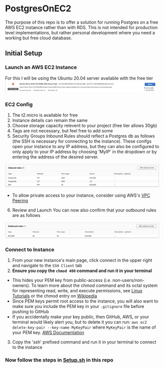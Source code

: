 # PostgresOnEC2

The purpose of this repo is to offer a solution for running Postgres on a free AWS EC2 instance rather than with RDS. This is not intended for production level implementations, but rather personal development where you need a working but free cloud database.

## Initial Setup

### Launch an AWS EC2 Instance
For this I will be using the Ubuntu 20.04 server available with the free tier
<img src="https://github.com/JacobWPeterson/PostgresOnEC2/blob/main/Screengrabs/Ubuntu.png" alt="Ubuntu 20"/>

### EC2 Config
1. The t2.micro is available for free
2. Instance details can remain the same
3. Choose storage capacity relevent to your project (free tier allows 30gb)
4. Tags are not necessary, but feel free to add some
5. Security Groups
Inbound Rules should reflect a Postgres db as follows (the SSH is necessary for connecting to the instance).
These conifgs open your instance to any IP address, but they can also be configured to only apply to your IP address by choosing 'MyIP' in the dropdown or by entering the address of the desired server.
<img src="https://github.com/JacobWPeterson/PostgresOnEC2/blob/main/Screengrabs/Inbound.png" alt="Inbound Rules"/>

* To allow private access to your instance, consider using AWS's <a href="https://docs.aws.amazon.com/vpc/latest/peering/what-is-vpc-peering.html">VPC Peering</a>

6. Review and Launch
You can now also confirm that your outbound rules are as follows
<img src="https://github.com/JacobWPeterson/PostgresOnEC2/blob/main/Screengrabs/Outbound.png" alt="Outbound Rules"/>

### Connect to Instance
1. From your new instance's main page, click connect in the upper right and navigate to the `SSH Client` tab
2. **Ensure you copy the `chmod 400` command and run it in your terminal**
* This hides your PEM key from public-access (i.e. non-users/non-owners). To learn more about the chmod command and its octal system for representing read, write, and execute permissions, see <a href="https://www.linux.com/training-tutorials/understanding-linux-file-permissions/">Linux Tutorials</a> or the chmod entry on <a href="https://en.wikipedia.org/wiki/Chmod">Wikipedia</a>
* Since PEM keys permit root access to the instance, you will also want to make sure you include the PEM key in your `.gitignore` file before pushing to GitHub
* If you accidentally make your key public, then GitHub, AWS, or your terminal would likely alert you, but to delete it you can run: `aws ec2 delete-key-pair --key-name MyKeyPair` where `MyKeyPair` is the name of your PEM key. <a href="https://docs.aws.amazon.com/AWSEC2/latest/UserGuide/TroubleshootingInstancesConnecting.html#troubleshoot-unprotected-key">AWS Documentation</a>
3. Copy the 'ssh' prefixed command and run it in your terminal to connect to the instance

### Now follow the steps in <a href="https://github.com/JacobWPeterson/PostgresOnEC2/blob/main/Setup.sh">Setup.sh</a> in this repo
